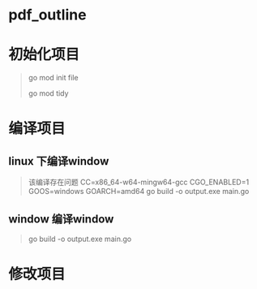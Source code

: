 # pdf_outline
# 初始化项目 
> go mod init file
> 
> go mod tidy
> 
# 编译项目
## linux 下编译window  
> 该编译存在问题
> CC=x86_64-w64-mingw64-gcc CGO_ENABLED=1 GOOS=windows GOARCH=amd64 go build -o output.exe main.go
## window 编译window
> go build -o output.exe main.go


# 修改项目
>
> 